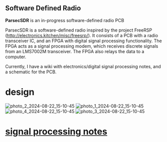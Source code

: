 ## Software Defined Radio
**ParsecSDR** is an in-progress software-defined radio PCB

ParsecSDR is a software-defined radio inspired by the project FreeRSP (http://electronics.kitchen/misc/freesrp/). It consists of a PCB with a radio transceiver IC, and an FPGA with digital signal processing functionality. The FPGA acts as a signal processing modem, which receives discrete signals from an LMS7002M transceiver. The FPGA also relays the data to a computer.

Currently, I have a wiki with electronics/digital signal processing notes, and a schematic for the PCB.

# design

![photo_2_2024-08-22_15-10-45](https://github.com/user-attachments/assets/5f3f4303-b7dd-4c44-8b58-6d5381c36e84)
![photo_1_2024-08-22_15-10-45](https://github.com/user-attachments/assets/416b9e23-fe46-4483-8b0e-bbb9f1c5adac)
![photo_4_2024-08-22_15-10-45](https://github.com/user-attachments/assets/5265ecf2-79cd-4574-b42c-5c158c669335)
![photo_3_2024-08-22_15-10-45](https://github.com/user-attachments/assets/7f2767c0-76ea-4c3d-8c0d-52f7a4c8ddc2)

# [signal processing notes](https://rocky-alloy-d4b.notion.site/My-Electronics-Stuff-deecacb0d6644523ab40db108b1bff3b)
